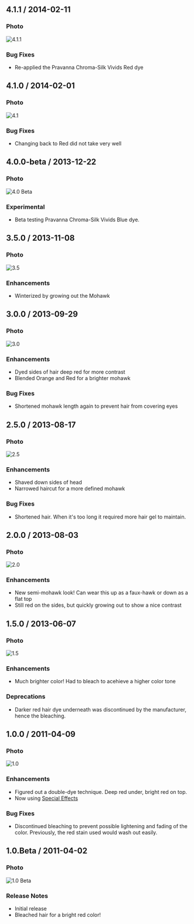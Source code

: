 ## 4.1.1 / 2014-02-11

### Photo

![4.1.1](images/4_1_1_hair.jpg)

### Bug Fixes

* Re-applied the Pravanna Chroma-Silk Vivids Red dye

## 4.1.0 / 2014-02-01

### Photo

![4.1](images/4_1_hair.jpg)

### Bug Fixes

* Changing back to Red did not take very well

## 4.0.0-beta / 2013-12-22

### Photo

![4.0 Beta](images/4_0_hair.jpg)

### Experimental

* Beta testing Pravanna Chroma-Silk Vivids Blue dye.

## 3.5.0 / 2013-11-08

### Photo

![3.5](images/3_5_hair.jpg)

### Enhancements

* Winterized by growing out the Mohawk

## 3.0.0 / 2013-09-29

### Photo

![3.0](images/3_0_hair.jpg)

### Enhancements

* Dyed sides of hair deep red for more contrast
* Blended Orange and Red for a brighter mohawk

### Bug Fixes

* Shortened mohawk length again to prevent hair from covering eyes

## 2.5.0 / 2013-08-17

### Photo

![2.5](images/2_5_hair.jpg)

### Enhancements

* Shaved down sides of head
* Narrowed haircut for a more defined mohawk

### Bug Fixes

* Shortened hair. When it's too long it required more hair gel to maintain.

## 2.0.0 / 2013-08-03

### Photo

![2.0](images/2_0_hair.jpg)

### Enhancements

* New semi-mohawk look! Can wear this up as a faux-hawk or down as a flat top
* Still red on the sides, but quickly growing out to show a nice contrast

## 1.5.0 / 2013-06-07

### Photo

![1.5](images/1_5_hair.jpg)

### Enhancements

* Much brighter color! Had to bleach to acehieve a higher color tone

### Deprecations

* Darker red hair dye underneath was discontinued by the manufacturer, hence
  the bleaching.

## 1.0.0 / 2011-04-09

### Photo

![1.0](images/1_0_hair.jpg)

### Enhancements

* Figured out a double-dye technique. Deep red under, bright red on top.
* Now using [Special Effects](http://www.specialeffectsusa.com/)

### Bug Fixes

* Discontinued bleaching to prevent possible lightening and fading of the color.
  Previously, the red stain used would wash out easily.

## 1.0.Beta / 2011-04-02

### Photo

![1.0 Beta](images/1_0_beta_hair.jpg)

### Release Notes

* Initial release
* Bleached hair for a bright red color!
